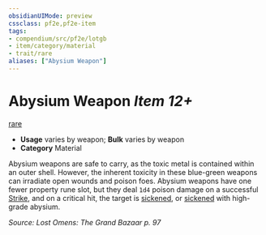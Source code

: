 ```yaml
---
obsidianUIMode: preview
cssclass: pf2e,pf2e-item
tags:
- compendium/src/pf2e/lotgb
- item/category/material
- trait/rare
aliases: ["Abysium Weapon"]
---
```

# Abysium Weapon *Item 12+*  
[rare](rules/traits/rare.md "Rare Rarity Trait")  

- **Usage** varies by weapon; **Bulk** varies by weapon
- **Category** Material

Abysium weapons are safe to carry, as the toxic metal is contained within an outer shell. However, the inherent toxicity in these blue-green weapons can irradiate open wounds and poison foes. Abysium weapons have one fewer property rune slot, but they deal `1d4` poison damage on a successful [Strike](rules/actions/strike.md), and on a critical hit, the target is [sickened](rules/conditions.md#Sickened), or [sickened](rules/conditions.md#Sickened) with high-grade abysium.

*Source: Lost Omens: The Grand Bazaar p. 97*